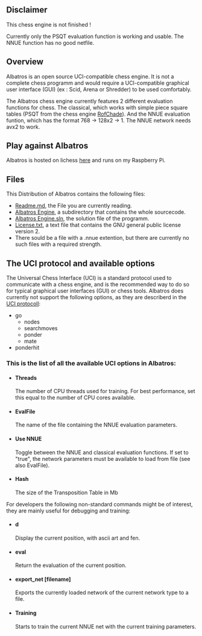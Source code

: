 ## Disclaimer

This chess engine is not finished !


Currently only the PSQT evaluation function is working and usable. The NNUE function has no good netfile.

## Overview

Albatros is an open source UCI-compatible chess engine. It is not a complete chess programm and would require a UCI-compatible graphical user interface (GUI) (ex : Scid, Arena or Shredder) to be used comfortably.

The Albatros chess engine currently features 2 different evaluation functions for chess. The classical, which works with simple piece square tables (PSQT from the chess engine [RofChade](https://rofchade.nl/)). And the NNUE evaluation funtion, which has the format 768 -> 128x2 -> 1. The NNUE network needs avx2 to work.

## Play against Albatros

Albatros is hosted on lichess [here](https://lichess.org/@/Albatros_Engine) and runs on my Raspberry Pi.

## Files

This Distribution of Albatros contains the following files:

* [Readme.md](https://github.com/PiIsRational/Albatros/blob/master/README.md), the File you are currently reading.
* [Albatros Engine](https://github.com/PiIsRational/Albatros/tree/master/Albatros%20Engine), a subdirectory that contains the whole sourcecode.
* [Albatros Engine.sln](https://github.com/PiIsRational/Albatros/blob/master/Albatros%20Engine.sln), the solution file of the programm.
* [License.txt](https://github.com/PiIsRational/Albatros/blob/master/LICENSE), a text file that contains the GNU general public license version 2.
* There sould be a file with a .nnue extention, but there are currently no such files with a required strength.

## The UCI protocol and available options

The Universal Chess Interface (UCI) is a standard protocol used to communicate with a chess engine, and is the recommended way to do so for typical graphical user interfaces (GUI) or chess tools. Albatros does currently not support the following options, as they are describerd in the [UCI protocoll](https://www.shredderchess.com/download/div/uci.zip):

 * go
   * nodes
   * searchmoves
   * ponder
   * mate
 * ponderhit

### This is the list of all the available UCI options in Albatros:

 * #### Threads
   The number of CPU threads used for training. For best performance, set this equal to the number of CPU cores available.
   
 * #### EvalFile
   The name of the file containing the NNUE evaluation parameters.

 * #### Use NNUE
   Toggle between the NNUE and classical evaluation functions. If set to "true",
   the network parameters must be available to load from file (see also EvalFile).
   
 * #### Hash
   The size of the Transposition Table in Mb
   
For developers the following non-standard commands might be of interest, they are mainly useful for debugging and training:

  * #### d
    Display the current position, with ascii art and fen.
    
  * #### eval
    Return the evaluation of the current position.
    
  * #### export_net [filename]
    Exports the currently loaded network of the current network type to a file.
    
  * #### Training
    Starts to train the current NNUE net with the current training parameters.
